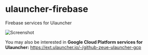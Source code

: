 # ulauncher-firebase

Firebase services for Ulauncher

![Screenshot](/relative/images/screenshot.png?raw=true)

You may also be interested in __Google Cloud Platform services for Ulauncher:__ https://ext.ulauncher.io/-/github-zeue-ulauncher-gcp
